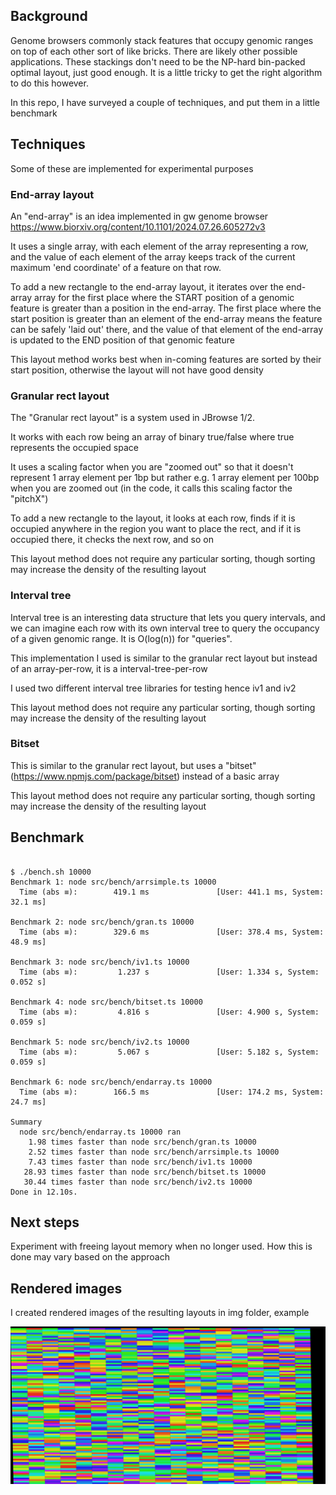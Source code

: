 ## Background

Genome browsers commonly stack features that occupy genomic ranges on top of
each other sort of like bricks. There are likely other possible applications.
These stackings don't need to be the NP-hard bin-packed optimal layout, just
good enough. It is a little tricky to get the right algorithm to do this
however.

In this repo, I have surveyed a couple of techniques, and put them in a little
benchmark

## Techniques

Some of these are implemented for experimental purposes

### End-array layout

An "end-array" is an idea implemented in gw genome browser
https://www.biorxiv.org/content/10.1101/2024.07.26.605272v3

It uses a single array, with each element of the array representing a row, and
the value of each element of the array keeps track of the current maximum 'end
coordinate' of a feature on that row.

To add a new rectangle to the end-array layout, it iterates over the end-array
array for the first place where the START position of a genomic feature is
greater than a position in the end-array. The first place where the start
position is greater than an element of the end-array means the feature can be
safely 'laid out' there, and the value of that element of the end-array is
updated to the END position of that genomic feature

This layout method works best when in-coming features are sorted by their start
position, otherwise the layout will not have good density

### Granular rect layout

The "Granular rect layout" is a system used in JBrowse 1/2.

It works with each row being an array of binary true/false where true represents
the occupied space

It uses a scaling factor when you are "zoomed out" so that it doesn't represent
1 array element per 1bp but rather e.g. 1 array element per 100bp when you are
zoomed out (in the code, it calls this scaling factor the "pitchX")

To add a new rectangle to the layout, it looks at each row, finds if it is
occupied anywhere in the region you want to place the rect, and if it is
occupied there, it checks the next row, and so on

This layout method does not require any particular sorting, though sorting may
increase the density of the resulting layout

### Interval tree

Interval tree is an interesting data structure that lets you query intervals,
and we can imagine each row with its own interval tree to query the occupancy of
a given genomic range. It is O(log(n)) for "queries".

This implementation I used is similar to the granular rect layout but instead of
an array-per-row, it is a interval-tree-per-row

I used two different interval tree libraries for testing hence iv1 and iv2

This layout method does not require any particular sorting, though sorting may
increase the density of the resulting layout

### Bitset

This is similar to the granular rect layout, but uses a "bitset"
(https://www.npmjs.com/package/bitset) instead of a basic array

This layout method does not require any particular sorting, though sorting may
increase the density of the resulting layout

## Benchmark

```

$ ./bench.sh 10000
Benchmark 1: node src/bench/arrsimple.ts 10000
  Time (abs ≡):        419.1 ms               [User: 441.1 ms, System: 32.1 ms]

Benchmark 2: node src/bench/gran.ts 10000
  Time (abs ≡):        329.6 ms               [User: 378.4 ms, System: 48.9 ms]

Benchmark 3: node src/bench/iv1.ts 10000
  Time (abs ≡):         1.237 s               [User: 1.334 s, System: 0.052 s]

Benchmark 4: node src/bench/bitset.ts 10000
  Time (abs ≡):         4.816 s               [User: 4.900 s, System: 0.059 s]

Benchmark 5: node src/bench/iv2.ts 10000
  Time (abs ≡):         5.067 s               [User: 5.182 s, System: 0.059 s]

Benchmark 6: node src/bench/endarray.ts 10000
  Time (abs ≡):        166.5 ms               [User: 174.2 ms, System: 24.7 ms]

Summary
  node src/bench/endarray.ts 10000 ran
    1.98 times faster than node src/bench/gran.ts 10000
    2.52 times faster than node src/bench/arrsimple.ts 10000
    7.43 times faster than node src/bench/iv1.ts 10000
   28.93 times faster than node src/bench/bitset.ts 10000
   30.44 times faster than node src/bench/iv2.ts 10000
Done in 12.10s.
```

## Next steps

Experiment with freeing layout memory when no longer used. How this is done may
vary based on the approach

## Rendered images

I created rendered images of the resulting layouts in img folder, example

![](img/endarr.png)
